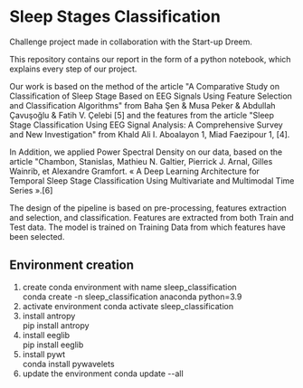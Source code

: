 # Sleep Stages Classification

Challenge project made in collaboration with the Start-up Dreem. 

This repository contains our report in the form of a python notebook, which explains every step of our project.

Our work is based on the method of the article "A Comparative Study on Classification of Sleep Stage Based on EEG Signals Using Feature Selection and Classification Algorithms" from Baha Şen & Musa Peker & Abdullah Çavuşoğlu & Fatih V. Çelebi [5] and the features from the article "Sleep Stage Classification Using EEG Signal Analysis: A Comprehensive Survey and New Investigation" from Khald Ali I. Aboalayon 1, Miad Faezipour 1, [4].

In Addition, we applied Power Spectral Density on our data, based on the article "Chambon, Stanislas, Mathieu N. Galtier, Pierrick J. Arnal, Gilles Wainrib, et Alexandre Gramfort. « A Deep Learning Architecture for Temporal Sleep Stage Classification Using Multivariate and Multimodal Time Series ».[6]

The design of the pipeline is based on pre-processing, features extraction and selection, and classification. Features are extracted from both Train and Test data. The model is trained on Training Data from which features have been selected. 


## Environment creation ##

<ol>

<li>create conda environment with name sleep_classification</li>
conda create -n sleep_classification anaconda python=3.9

<li>activate environment 
conda activate sleep_classification

<li>install antropy</li> 
pip install antropy

<li>install eeglib</li> 
pip install eeglib

<li>install pywt</li>
conda install pywavelets

<li>update the environment 
conda update --all 

</ol>
